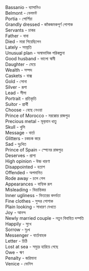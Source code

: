 Bassanio - ব্যাসানিও  
Belmont - বেলমন্ট  
Portia - পোর্শিয়া  
Grandly dressed - জাঁকজমকপূর্ণ পোশাক  
Servants - চাকর  
Father - বাবা  
Died - মারা গিয়েছিলেন  
Lately - সম্প্রতি  
Unusual plan - অস্বাভাবিক পরিকল্পনা  
Good husband - ভালো স্বামী  
Daughter - মেয়ে  
Wealth - সম্পদ  
Caskets - বাক্স  
Gold - সোনা  
Silver - রূপা  
Lead - সীসা  
Portrait - প্রতিকৃতি  
Suitor - প্রার্থী  
Choose - বেছে নেওয়া  
Prince of Morocco - মরক্কোর রাজপুত্র  
Precious metal - মূল্যবান ধাতু  
Skull - খুলি  
Message - বার্তা  
Glitters - চকচক করে  
Sad - দুঃখিত  
Prince of Spain - স্পেনের রাজপুত্র  
Deserves - প্রাপ্য  
High opinion - উচ্চ ধারণা  
Disappointed - হতাশ  
Offended - অপমানিত  
Rode away - চলে গেল  
Appearances - বাহ্যিক রূপ  
Misleading - বিভ্রান্তিকর  
Inner ugliness - ভিতরের কদর্যতা  
Fine clothes - সুন্দর পোশাক  
Plain looking - সাধারণ দেখতে  
Joy - আনন্দ  
Newly married couple - নতুন বিবাহিত দম্পতি  
Happily - সুখে  
Sorrow - দুঃখ  
Messenger - বার্তাবাহক  
Letter - চিঠি  
Lost at sea - সমুদ্রে হারিয়ে গেছে  
Owe - ঋণ  
Penalty - জরিমানা  
Venice - ভেনিস  